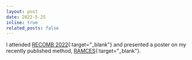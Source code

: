 ```yaml
---
layout: post
date: 2022-5-25
inline: true
related_posts: false
---
```


I attended [RECOMB 2022](https://recomb2022.net/){:target="_blank"} and presented a poster on my recently published method, [RAMCES](https://www.nature.com/articles/s41467-022-29667-w){:target="_blank"}.
